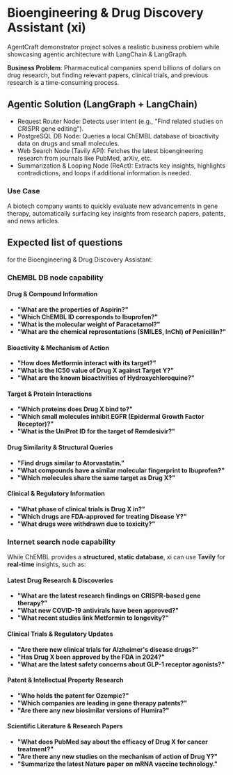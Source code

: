 # Bioengineering & Drug Discovery Assistant (xi)

AgentCraft demonstrator project solves a realistic business problem while showcasing agentic architecture with LangChain & LangGraph.

**Business Problem**:
Pharmaceutical companies spend billions of dollars on drug research, but finding relevant papers, clinical trials, and previous research is a time-consuming process.

## **Agentic Solution (LangGraph + LangChain)**

  * Request Router Node: Detects user intent (e.g., "Find related studies on CRISPR gene editing").
  * PostgreSQL DB Node: Queries a local ChEMBL database of bioactivity data on drugs and small molecules.
  * Web Search Node (Tavily API): Fetches the latest bioengineering research from journals like PubMed, arXiv, etc.
  * Summarization & Looping Node (ReAct): Extracts key insights, highlights contradictions, and loops if additional information is needed.

### **Use Case**
A biotech company wants to quickly evaluate new advancements in gene therapy, automatically surfacing key insights from research papers, patents, and news articles.

## **Expected list of questions** 
for the Bioengineering & Drug Discovery Assistant:

### ChEMBL DB node capability

#### **Drug & Compound Information**
- **"What are the properties of Aspirin?"**
- **"Which ChEMBL ID corresponds to Ibuprofen?"**
- **"What is the molecular weight of Paracetamol?"**
- **"What are the chemical representations (SMILES, InChI) of Penicillin?"**

#### **Bioactivity & Mechanism of Action**
- **"How does Metformin interact with its target?"**
- **"What is the IC50 value of Drug X against Target Y?"**
- **"What are the known bioactivities of Hydroxychloroquine?"**

#### **Target & Protein Interactions**
- **"Which proteins does Drug X bind to?"**
- **"Which small molecules inhibit EGFR (Epidermal Growth Factor Receptor)?"**
- **"What is the UniProt ID for the target of Remdesivir?"**

#### **Drug Similarity & Structural Queries**
- **"Find drugs similar to Atorvastatin."**
- **"What compounds have a similar molecular fingerprint to Ibuprofen?"**
- **"Which molecules share the same target as Drug X?"**

#### **Clinical & Regulatory Information**
- **"What phase of clinical trials is Drug X in?"**
- **"Which drugs are FDA-approved for treating Disease Y?"**
- **"What drugs were withdrawn due to toxicity?"**

### Internet search node capability
While ChEMBL provides a **structured, static database**, xi can use **Tavily** for **real-time** insights, such as:

#### **Latest Drug Research & Discoveries**
- **"What are the latest research findings on CRISPR-based gene therapy?"**
- **"What new COVID-19 antivirals have been approved?"**
- **"What recent studies link Metformin to longevity?"**

#### **Clinical Trials & Regulatory Updates**
- **"Are there new clinical trials for Alzheimer's disease drugs?"**
- **"Has Drug X been approved by the FDA in 2024?"**
- **"What are the latest safety concerns about GLP-1 receptor agonists?"**

#### **Patent & Intellectual Property Research**
- **"Who holds the patent for Ozempic?"**
- **"Which companies are leading in gene therapy patents?"**
- **"Are there any new biosimilar versions of Humira?"**

#### **Scientific Literature & Research Papers**
- **"What does PubMed say about the efficacy of Drug X for cancer treatment?"**
- **"Are there any new studies on the mechanism of action of Drug Y?"**
- **"Summarize the latest Nature paper on mRNA vaccine technology."**
